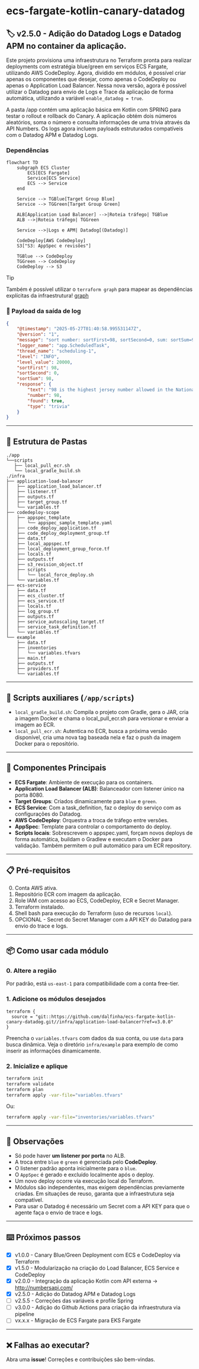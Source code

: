 # ecs-fargate-kotlin-canary-datadog

## 🏷️ v2.5.0 - Adição do Datadog Logs e Datadog APM no container da aplicação. 

Este projeto provisiona uma infraestrutura no Terraform pronta para realizar deployments com estratégia blue/green em serviços ECS Fargate, utilizando AWS CodeDeploy. Agora, dividido em módulos, é possível criar apenas os componentes que desejar, como apenas o CodeDeploy ou apenas o Application Load Balancer. Nessa nova versão, agora é possível utilizar o Datadog para envio de Logs e Trace da aplicação de forma automática, utilizando a variável `enable_datadog = true`.

A pasta /app contém uma aplicação básica em Kotlin com SPRING para testar o rollout e rollback do Canary. A aplicação obtém dois números aleatórios, soma o número e consulta informações de uma trivia através da API Numbers. Os logs agora incluem payloads estruturados compatíveis com o Datadog APM e Datadog Logs. 

### Dependências 
```mermaid
flowchart TD
    subgraph ECS Cluster
        ECS[ECS Fargate]
        Service[ECS Service]
        ECS --> Service
    end

    Service --> TGBlue[Target Group Blue]
    Service --> TGGreen[Target Group Green]

    ALB[Application Load Balancer] -->|Roteia tráfego| TGBlue
    ALB -->|Roteia tráfego| TGGreen

    Service -->|Logs e APM| Datadog[(Datadog)]

    CodeDeploy[AWS CodeDeploy]
    S3["S3: AppSpec e revisões"]

    TGBlue --> CodeDeploy
    TGGreen --> CodeDeploy
    CodeDeploy --> S3
```

> [!TIP] 
> Também é possível utilizar o `terraform graph` para mapear as dependências explícitas da infraestrutura! [graph](graphviz.png)


### 📃 Payload da saída de log
```json
{
    "@timestamp": "2025-05-27T01:40:58.995531147Z",
    "@version": "1",
    "message": "sort number: sortFirst=98, sortSecond=0, sum: sortSum=98, response: response=NumberFact(text=98 is the highest jersey number allowed in the National Hockey League (as 99 was retired by the entire league to honor Wayne Gretzky)., number=98, found=true, type=trivia)",
    "logger_name": "app.ScheduledTask",
    "thread_name": "scheduling-1",
    "level": "INFO",
    "level_value": 20000,
    "sortFirst": 98,
    "sortSecond": 0,
    "sortSum": 98,
    "response": {
        "text": "98 is the highest jersey number allowed in the National Hockey League (as 99 was retired by the entire league to honor Wayne Gretzky).",
        "number": 98,
        "found": true,
        "type": "trivia"
    }
}
```
---

## 📂 Estrutura de Pastas

```
./app
└──scripts
   ├── local_pull_ecr.sh
   └── local_gradle_build.sh
./infra
├── application-load-balancer
│   ├── application_load_balancer.tf
│   ├── listener.tf
│   ├── outputs.tf
│   ├── target_group.tf
│   └── variables.tf
├── codedeploy-scope
│   ├── appspec_template
│   │   └── appspec_sample_template.yaml
│   ├── code_deploy_application.tf
│   ├── code_deploy_deployment_group.tf
│   ├── data.tf
│   ├── local_appspec.tf
│   ├── local_deployment_group_force.tf
│   ├── locals.tf
│   ├── outputs.tf
│   ├── s3_revision_object.tf
│   ├── scripts
│   │   └── local_force_deploy.sh
│   └── variables.tf
├── ecs-service
│   ├── data.tf
│   ├── ecs_cluster.tf
│   ├── ecs_service.tf
│   ├── locals.tf
│   ├── log_group.tf
│   ├── outputs.tf
│   ├── service_autoscaling_target.tf
│   ├── service_task_definition.tf
│   └── variables.tf
└── example
    ├── data.tf
    ├── inventories
    │   └── variables.tfvars
    ├── main.tf
    ├── outputs.tf
    ├── providers.tf
    └── variables.tf
```
---
## 📜 Scripts auxiliares (`/app/scripts`)

- `local_gradle_build.sh`: Compila o projeto com Gradle, gera o JAR, cria a imagem Docker e chama o local_pull_ecr.sh para versionar e enviar a imagem ao ECR.
- `local_pull_ecr.sh`: Autentica no ECR, busca a próxima versão disponível, cria uma nova tag baseada nela e faz o push da imagem Docker para o repositório.
---
## 🔧 Componentes Principais

- **ECS Fargate**: Ambiente de execução para os containers.
- **Application Load Balancer (ALB)**: Balanceador com listener único na porta 8080.
- **Target Groups**: Criados dinamicamente para `blue` e `green`.
- **ECS Service**: Com a task_definition, faz o deploy do serviço com as configurações do Datadog.
- **AWS CodeDeploy**: Orquestra a troca de tráfego entre versões.
- **AppSpec**: Template para controlar o comportamento do deploy.
- **Scripts locais**: Sobrescrevem o appspec.yaml, forçam novos deploys de forma automática, buildam o Gradlew e executam o Docker para validação. Também permitem o pull automático para um ECR repository.
---
## 📋 Pré-requisitos

0. Conta AWS ativa.
1. Repositório ECR com imagem da aplicação.
2. Role IAM com acesso ao ECS, CodeDeploy, ECR e Secret Manager.
3. Terraform instalado.
4. Shell bash para execução do Terraform (uso de recursos `local`).
5. OPCIONAL - Secret do Secret Manager com a API KEY do Datadog para envio do trace e logs.
---

## 📦 Como usar cada módulo
### 0. Altere a região
Por padrão, está `us-east-1` para compatibilidade com a conta free-tier.

### 1. Adicione os módulos desejados
```hcl
terraform {
  source = "git::https://github.com/dalfinha/ecs-fargate-kotlin-canary-datadog.git//infra/application-load-balancer?ref=v3.0.0"
}
```
Preencha o `variables.tfvars` com dados da sua conta, ou use `data` para busca dinâmica. Veja o diretório `infra/example` para exemplo de como inserir as informações dinamicamente.
### 2. Inicialize e aplique

```bash
terraform init
terraform validate
terraform plan
terraform apply -var-file="variables.tfvars"
```

Ou:

```bash
terraform apply -var-file="inventories/variables.tfvars"
```

---
## 📌 Observações
- Só pode haver **um listener por porta** no ALB.
- A troca entre `blue` e `green` é gerenciada pelo **CodeDeploy**.
- O listener padrão aponta inicialmente para o `blue`.
- O `AppSpec` é gerado e excluído localmente após o deploy.
- Um novo deploy ocorre via execução local do Terraform.
- Módulos são independentes, mas exigem dependências previamente criadas. Em situações de reuso, garanta que a infraestrutura seja compatível.
- Para usar o Datadog é necessário um Secret com a API KEY para que o agente faça o envio de trace e logs.
---

## ⌨️ Próximos passos

- [x] v1.0.0 - Canary Blue/Green Deployment com ECS e CodeDeploy via Terraform
- [x] v1.5.0 - Modularização na criação do Load Balancer, ECS Service e CodeDeploy
- [x]  v2.0.0 - Integração da aplicação Kotlin com API externa -> http://numbersapi.com/
- [x]  v2.5.0 - Adição do Datadog APM e Datadog Logs
- [ ]  v2.5.5 - Correções das variáveis e profile Spring
- [ ]  v3.0.0 - Adição do Github Actions para criação da infraestrutura via pipeline
- [ ]  vx.x.x - Migração de ECS Fargate para EKS Fargate

---
## ❌ Falhas ao executar?
Abra uma **issue**! Correções e contribuições são bem-vindas.